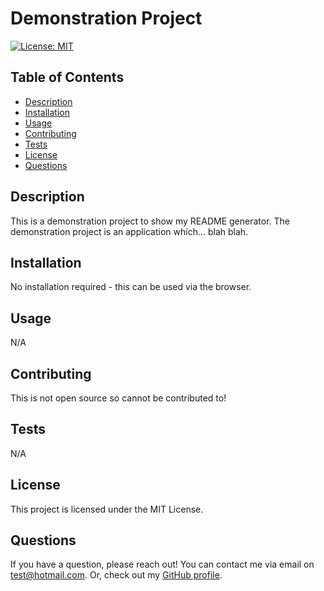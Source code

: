 # Demonstration Project
[![License: MIT](https://img.shields.io/badge/License-MIT-yellow.svg)](https://opensource.org/licenses/MIT)

## Table of Contents
* [Description](#description)
* [Installation](#installation)
* [Usage](#usage)
* [Contributing](#contributing)
* [Tests](#tests)
* [License](#license)
* [Questions](#questions)

## Description
This is a demonstration project to show my README generator. The demonstration project is an application which... blah blah.

## Installation
No installation required - this can be used via the browser.

## Usage
N/A

## Contributing
This is not open source so cannot be contributed to!

## Tests
N/A

## License
This project is licensed under the MIT License.

## Questions
If you have a question, please reach out! You can contact me via email on test@hotmail.com. 
Or, check out my [GitHub profile](https://github.com/githubusername).